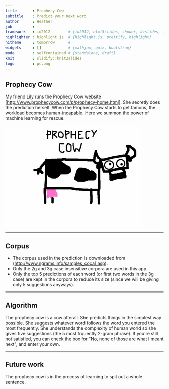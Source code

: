 ```yaml
---
title       : Prophecy Cow
subtitle    : Predict your next word
author      : Heather
job         : 
framework   : io2012        # {io2012, html5slides, shower, dzslides, ...}
highlighter : highlight.js  # {highlight.js, prettify, highlight}
hitheme     : tomorrow      # 
widgets     : []            # {mathjax, quiz, bootstrap}
mode        : selfcontained # {standalone, draft}
knit        : slidify::knit2slides
logo        : pc.png
---
```


## Prophecy Cow

My friend Lily runs the Prophecy Cow website [http://www.prophecycow.com/p/prophecy-home.html]. She secretly does the prediction herself. When the Prophecy Cow starts to get famous, the workload becomes human-incapable. Here we summon the power of machine learning for rescue. 

![width](pc.png)

---

## Corpus

* The corpus used in the prediction is downloaded from (http://www.ngrams.info/samples_coca1.asp). 
* Only the 2g and 3g case insensitive corpora are used in this app. 
* Only the top 5 predictions of each word (or first two words in the 3g case) are kept in the corpora to reduce its size (since we will be giving only 5 suggestions anyways).

---

## Algorithm

The prophecy cow is a cow afterall. She predicts things in the simplest way possible. She suggests whatever word follows the word you entered the most frequently. She understands the complexity of human world so she gives five suggestions (the 5 most frquently 2-gram phrase). If you're still not satisfied, you can check the box for "No, none of those are what I meant next", and enter your own.

---

## Future work

The prophecy cow is in the process of learning to spit out a whole sentence.



